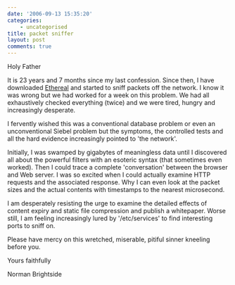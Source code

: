 ```yaml
---
date: '2006-09-13 15:35:20'
categories:
    - uncategorised
title: packet sniffer
layout: post
comments: true
---
```

Holy Father

It is 23 years and 7 months since my last confession. Since then, I have
downloaded [Ethereal](http://www.ethereal.com/) and started to sniff
packets off the network. I know it was wrong but we had worked for a
week on this problem. We had all exhaustively checked everything (twice)
and we were tired, hungry and increasingly desperate.

I fervently wished this was a conventional database problem or even an
unconventional Siebel problem but the symptoms, the controlled tests and
all the hard evidence increasingly pointed to 'the network'.

Initially, I was swamped by gigabytes of meaningless data until I
discovered all about the powerful filters with an esoteric syntax (that
sometimes even worked). Then I could trace a complete 'conversation'
between the browser and Web server. I was so excited when I could
actually examine HTTP requests and the associated response. Why I can
even look at the packet sizes and the actual contents with timestamps to
the nearest microsecond.

I am desperately resisting the urge to examine the detailed effects of
content expiry and static file compression and publish a whitepaper.
Worse still, I am feeling increasingly lured by '/etc/services' to find
interesting ports to sniff on.

Please have mercy on this wretched, miserable, pitiful sinner kneeling
before you.

Yours faithfully

Norman Brightside
